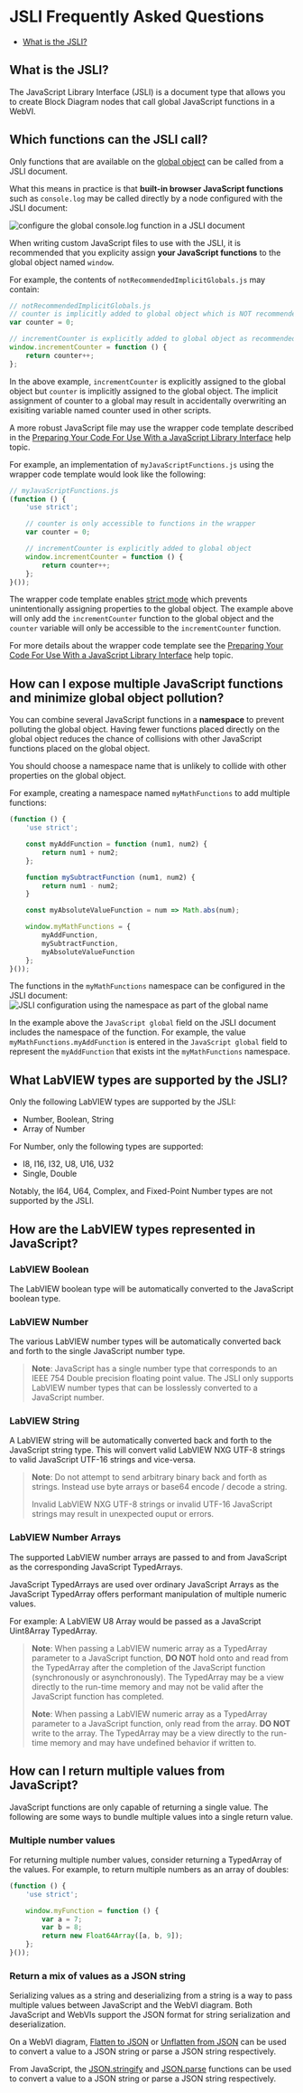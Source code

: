 # JSLI Frequently Asked Questions

- [What is the JSLI?](#what-is-the-jsli)

## What is the JSLI?

The JavaScript Library Interface (JSLI) is a document type that allows you to create Block Diagram nodes that call global JavaScript functions in a WebVI.

## Which functions can the JSLI call?

Only functions that are available on the [global object](https://developer.mozilla.org/en-US/docs/Glossary/Global_object) can be called from a JSLI document.

What this means in practice is that **built-in browser JavaScript functions** such as `console.log` may be called directly by a node configured with the JSLI document:

![configure the global console.log function in a JSLI document](readme_files/configureconsolelog.gif)

When writing custom JavaScript files to use with the JSLI, it is recommended that you explicity assign **your JavaScript functions** to the global object named `window`.

For example, the contents of `notRecommendedImplicitGlobals.js` may contain:

```js
// notRecommendedImplicitGlobals.js
// counter is implicitly added to global object which is NOT recommended
var counter = 0;

// incrementCounter is explicitly added to global object as recommended
window.incrementCounter = function () {
    return counter++;
};
```
In the above example, `incrementCounter` is explicitly assigned to the global object but `counter` is implicitly assigned to the global object.
The implicit assignment of counter to a global may result in accidentally overwriting an exisiting variable named counter used in other scripts.

A more robust JavaScript file may use the wrapper code template described in the [Preparing Your Code For Use With a JavaScript Library Interface](http://www.ni.com/documentation/en/labview-web-module/latest/manual/prepare-your-js-code/) help topic.

For example, an implementation of `myJavaScriptFunctions.js` using the wrapper code template would look like the following:

```js
// myJavaScriptFunctions.js
(function () {
    'use strict';

    // counter is only accessible to functions in the wrapper
    var counter = 0;

    // incrementCounter is explicitly added to global object
    window.incrementCounter = function () {
        return counter++;
    };
}());
```

The wrapper code template enables [strict mode](https://developer.mozilla.org/en-US/docs/Web/JavaScript/Reference/Strict_mode) which prevents unintentionally assigning properties to the global object.
The example above will only add the `incrementCounter` function to the global object and the `counter` variable will only be accessible to the `incrementCounter` function.

For more details about the wrapper code template see the [Preparing Your Code For Use With a JavaScript Library Interface](http://www.ni.com/documentation/en/labview-web-module/latest/manual/prepare-your-js-code/) help topic.

## How can I expose multiple JavaScript functions and minimize global object pollution?

You can combine several JavaScript functions in a **namespace** to prevent polluting the global object.
Having fewer functions placed directly on the global object reduces the chance of collisions with other JavaScript functions placed on the global object.

You should choose a namespace name that is unlikely to collide with other properties on the global object.

For example, creating a namespace named `myMathFunctions` to add multiple functions:

```js
(function () {
    'use strict';

    const myAddFunction = function (num1, num2) {
        return num1 + num2;
    };

    function mySubtractFunction (num1, num2) {
        return num1 - num2;
    }

    const myAbsoluteValueFunction = num => Math.abs(num);

    window.myMathFunctions = {
        myAddFunction,
        mySubtractFunction,
        myAbsoluteValueFunction
    };
}());
```

The functions in the `myMathFunctions` namespace can be configured in the JSLI document:
![JSLI configuration using the namespace as part of the global name](readme_files/namespacefunctions.png)

In the example above the `JavaScript global` field on the JSLI document includes the namespace of the function.
For example, the value `myMathFunctions.myAddFunction` is entered in the `JavaScript global` field to represent the `myAddFunction` that exists int the `myMathFunctions` namespace.

## What LabVIEW types are supported by the JSLI?

Only the following LabVIEW types are supported by the JSLI:

- Number, Boolean, String
- Array of Number

For Number, only the following types are supported:

- I8, I16, I32, U8, U16, U32
- Single, Double

Notably, the I64, U64, Complex, and Fixed-Point Number types are not supported by the JSLI.

## How are the LabVIEW types represented in JavaScript?

### LabVIEW Boolean

The LabVIEW boolean type will be automatically converted to the JavaScript boolean type.

### LabVIEW Number

The various LabVIEW number types will be automatically converted back and forth to the single JavaScript number type.

> **Note**: JavaScript has a single number type that corresponds to an IEEE 754 Double precision floating point value.
> The JSLI only supports LabVIEW number types that can be losslessly converted to a JavaScript number.

### LabVIEW String

A LabVIEW string will be automatically converted back and forth to the JavaScript string type.
This will convert valid LabVIEW NXG UTF-8 strings to valid JavaScript UTF-16 strings and vice-versa.

> **Note**: Do not attempt to send arbitrary binary back and forth as strings.
> Instead use byte arrays or base64 encode / decode a string.
>
> Invalid LabVIEW NXG UTF-8 strings or invalid UTF-16 JavaScript strings may result in unexpected ouput or errors.

### LabVIEW Number Arrays

The supported LabVIEW number arrays are passed to and from JavaScript as the corresponding JavaScript TypedArrays.

JavaScript TypedArrays are used over ordinary JavaScript Arrays as the JavaScript TypedArray offers performant manipulation of multiple numeric values.

For example: A LabVIEW U8 Array would be passed as a JavaScript Uint8Array TypedArray.

> **Note**: When passing a LabVIEW numeric array as a TypedArray parameter to a JavaScript function, **DO NOT** hold onto and read from the TypedArray after the completion of the JavaScript function (synchronously or asynchronously).
> The TypedArray may be a view directly to the run-time memory and may not be valid after the JavaScript function has completed.
>
> **Note**: When passing a LabVIEW numeric array as a TypedArray parameter to a JavaScript function, only read from the array.
> **DO NOT** write to the array.
> The TypedArray may be a view directly to the run-time memory and may have undefined behavior if written to.

## How can I return multiple values from JavaScript?

JavaScript functions are only capable of returning a single value.
The following are some ways to bundle multiple values into a single return value.

### Multiple number values

For returning multiple number values, consider returning a TypedArray of the values.
For example, to return multiple numbers as an array of doubles:

```js
(function () {
    'use strict';

    window.myFunction = function () {
        var a = 7;
        var b = 8;
        return new Float64Array([a, b, 9]);
    };
}());
```

### Return a mix of values as a JSON string

Serializing values as a string and deserializing from a string is a way to pass multiple values between JavaScript and the WebVI diagram.
Both JavaScript and WebVIs support the JSON format for string serialization and deserialization.

On a WebVI diagram, [Flatten to JSON](http://www.ni.com/documentation/en/labview/latest/node-ref/flatten-to-json/) or [Unflatten from JSON](http://www.ni.com/documentation/en/labview/latest/node-ref/unflatten-from-json/) can be used to convert a value to a JSON string or parse a JSON string respectively.

From JavaScript, the [JSON.stringify](https://developer.mozilla.org/en-US/docs/Web/JavaScript/Reference/Global_Objects/JSON/stringify) and [JSON.parse](https://developer.mozilla.org/en-US/docs/Web/JavaScript/Reference/Global_Objects/JSON/parse) functions can be used to convert a value to a JSON string or parse a JSON string respectively.

<!--

## How can I wait for an asynchronous JavaScript function?

If a function returns a Promise then LabVIEW NXG will wait for the Promise to resolve.

JavaScript has several patterns for asynchronous behavior.

### Promises

Returns the promise directly

### Async functions

Mark the function async. JavaScript will create a Promise for you.

### Callbacks

Wrap a callback as a Promise

## How do you hold onto a JavaScript Object reference?

Create a reference manager to manage the JavaScript object references for you.

### How do you construct a JavaScript Object?

Create a wrapper function to invoke the constructor. Use the JavaScript Object reference pattern to hold onto it for you.

### How do you invoke a method of a JavaScript Object?

Create a wrapper function to invoke the method. Use the JavaScript Object reference pattern to hold onto it for you.

## How do you place a custom visual on a WebVI?

Add a class to a text control.
Find the control using JavaScript.
Replace the content of the control.
Note: This is a workaround. Behavior of text control may change between releases.

## How do you handle a stream of messages or events?

Use cases: listening for events that fire multiple times or streaming data over a custom protocol.
Use DataQueue pattern.
Actually should use Readable Stream and polyfill: https://streams.spec.whatwg.org/#example-rs-push-no-backpressure
-->

